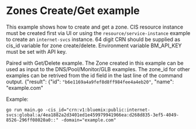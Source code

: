 # Zones Create/Get example

This example shows how to create and get a zone. CIS resource instance must be created first via UI or using the `resource/service-instance` example to create an `internet-svcs` instance. 64 digit CRN should be supplied as cis_id variable for zone create/delete. Environment variable BM_API_KEY must be set with API key. 

Paired with Get/Delete example. The Zone created in this example can be used as input to the DNS/Pool/Monitor/GLB examples. The zone_id for other examples can be retrived from the id field in the last line of the command output.
{"result": {"id": `"b6e1169a4a9fef8d8ff984fee4a4eb20"`, "name": "example.com"

Example: 

```
go run main.go -cis_id="crn:v1:bluemix:public:internet-svcs:global:a/4ea1882a2d3401ed1e459979941966ea:d268d835-3ef5-4049-8526-296ff08020a0::" -domain="example.com"
```